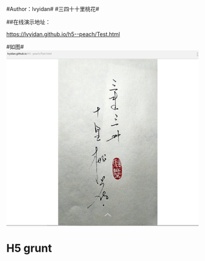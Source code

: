  
#Author：lvyidan#
#三四十十里桃花#

##在线演示地址：


https://lvyidan.github.io/h5--peach/Test.html 


#如图#
![Image text](http://github.com/lvyidan/h5--peach/raw/master/image/show.png)

# H5 grunt 
